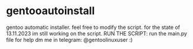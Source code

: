 # gentooautoinstall
gentoo automatic installer. feel free to modify the script. for the state of 13.11.2023 im still working on the script.
RUN THE SCRIPT:
run the main.py file
for help dm me in telegram: @gentoolinuxuser
:)
